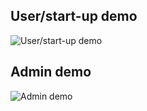 ## User/start-up demo
![User/start-up demo](output/q-fundUserDemo.gif)
## Admin demo
![Admin demo](output/q-fundAdminDemo.gif)